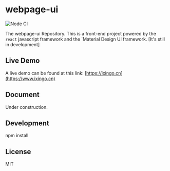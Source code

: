 # webpage-ui

![Node CI](https://github.com/iXingo/WebPageUI/workflows/Node%20CI/badge.svg)

The webpage-ui Repository.
This is a front-end project powered by the `react` javascript framework and the `Material Design UI framework.
[It's still in development]

## Live Demo
A live demo can be found at this link: [https://ixingo.cn](https://www.ixingo.cn)

## Document
Under construction.

## Development
npm install

## License
MIT
